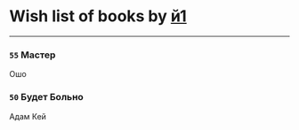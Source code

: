 # Wish list of books by [й1](https://www.facebook.com/profile.php?id=202234967408363)
---

### `55` Мастер
Ошо

### `50` Будет Больно
Адам Кей

